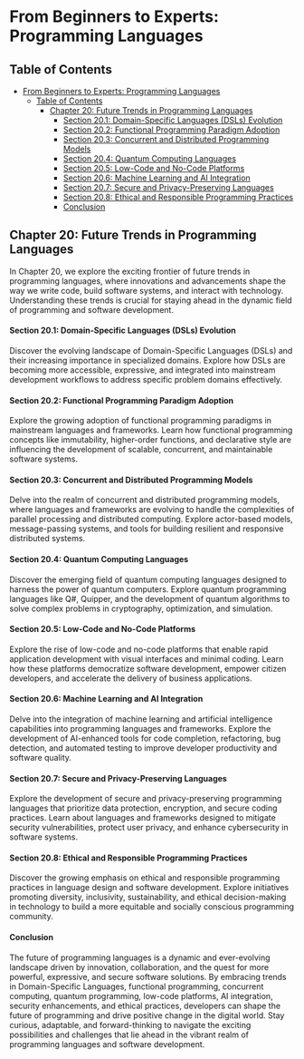 # From Beginners to Experts: Programming Languages

## Table of Contents

- [From Beginners to Experts: Programming Languages](#from-beginners-to-experts-programming-languages)
  - [Table of Contents](#table-of-contents)
    - [Chapter 20: Future Trends in Programming Languages](#chapter-20-future-trends-in-programming-languages)
      - [Section 20.1: Domain-Specific Languages (DSLs) Evolution](#section-201-domain-specific-languages-dsls-evolution)
      - [Section 20.2: Functional Programming Paradigm Adoption](#section-202-functional-programming-paradigm-adoption)
      - [Section 20.3: Concurrent and Distributed Programming Models](#section-203-concurrent-and-distributed-programming-models)
      - [Section 20.4: Quantum Computing Languages](#section-204-quantum-computing-languages)
      - [Section 20.5: Low-Code and No-Code Platforms](#section-205-low-code-and-no-code-platforms)
      - [Section 20.6: Machine Learning and AI Integration](#section-206-machine-learning-and-ai-integration)
      - [Section 20.7: Secure and Privacy-Preserving Languages](#section-207-secure-and-privacy-preserving-languages)
      - [Section 20.8: Ethical and Responsible Programming Practices](#section-208-ethical-and-responsible-programming-practices)
      - [Conclusion](#conclusion)

## Chapter 20: Future Trends in Programming Languages

In Chapter 20, we explore the exciting frontier of future trends in programming languages, where innovations and advancements shape the way we write code, build software systems, and interact with technology. Understanding these trends is crucial for staying ahead in the dynamic field of programming and software development.

#### Section 20.1: Domain-Specific Languages (DSLs) Evolution

Discover the evolving landscape of Domain-Specific Languages (DSLs) and their increasing importance in specialized domains. Explore how DSLs are becoming more accessible, expressive, and integrated into mainstream development workflows to address specific problem domains effectively.

#### Section 20.2: Functional Programming Paradigm Adoption

Explore the growing adoption of functional programming paradigms in mainstream languages and frameworks. Learn how functional programming concepts like immutability, higher-order functions, and declarative style are influencing the development of scalable, concurrent, and maintainable software systems.

#### Section 20.3: Concurrent and Distributed Programming Models

Delve into the realm of concurrent and distributed programming models, where languages and frameworks are evolving to handle the complexities of parallel processing and distributed computing. Explore actor-based models, message-passing systems, and tools for building resilient and responsive distributed systems.

#### Section 20.4: Quantum Computing Languages

Discover the emerging field of quantum computing languages designed to harness the power of quantum computers. Explore quantum programming languages like Q#, Quipper, and the development of quantum algorithms to solve complex problems in cryptography, optimization, and simulation.

#### Section 20.5: Low-Code and No-Code Platforms

Explore the rise of low-code and no-code platforms that enable rapid application development with visual interfaces and minimal coding. Learn how these platforms democratize software development, empower citizen developers, and accelerate the delivery of business applications.

#### Section 20.6: Machine Learning and AI Integration

Delve into the integration of machine learning and artificial intelligence capabilities into programming languages and frameworks. Explore the development of AI-enhanced tools for code completion, refactoring, bug detection, and automated testing to improve developer productivity and software quality.

#### Section 20.7: Secure and Privacy-Preserving Languages

Explore the development of secure and privacy-preserving programming languages that prioritize data protection, encryption, and secure coding practices. Learn about languages and frameworks designed to mitigate security vulnerabilities, protect user privacy, and enhance cybersecurity in software systems.

#### Section 20.8: Ethical and Responsible Programming Practices

Discover the growing emphasis on ethical and responsible programming practices in language design and software development. Explore initiatives promoting diversity, inclusivity, sustainability, and ethical decision-making in technology to build a more equitable and socially conscious programming community.

#### Conclusion

The future of programming languages is a dynamic and ever-evolving landscape driven by innovation, collaboration, and the quest for more powerful, expressive, and secure software solutions. By embracing trends in Domain-Specific Languages, functional programming, concurrent computing, quantum programming, low-code platforms, AI integration, security enhancements, and ethical practices, developers can shape the future of programming and drive positive change in the digital world. Stay curious, adaptable, and forward-thinking to navigate the exciting possibilities and challenges that lie ahead in the vibrant realm of programming languages and software development.